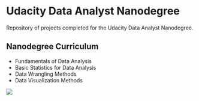# Udacity Data Analyst Nanodegree
Repository of projects completed for the Udacity Data Analyst Nanodegree.

## Nanodegree Curriculum

* Fundamentals of Data Analysis
* Basic Statistics for Data Analysis
* Data Wrangling Methods
* Data Visualization Methods

![](../../art/gcd.png?raw=true)
